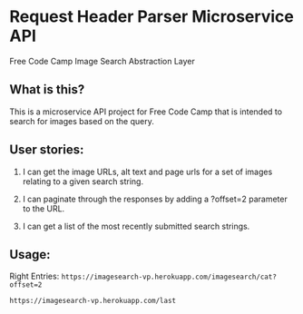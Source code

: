 # Request Header Parser Microservice API
Free Code Camp Image Search Abstraction Layer

## What is this?
This is a microservice API project for Free Code Camp that is intended to search for images based on the query.

## User stories:
1) I can get the image URLs, alt text and page urls for a set of images relating to a given search string.

2) I can paginate through the responses by adding a ?offset=2 parameter to the URL.

3) I can get a list of the most recently submitted search strings.

## Usage:

Right Entries:
`https://imagesearch-vp.herokuapp.com/imagesearch/cat?offset=2`

`https://imagesearch-vp.herokuapp.com/last`